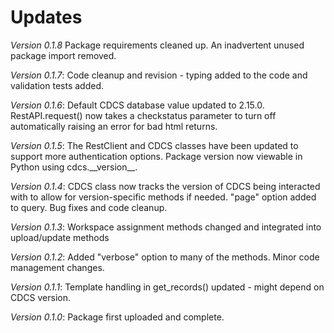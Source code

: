 # Updates

*Version 0.1.8* Package requirements cleaned up. An inadvertent unused package import removed. 

*Version 0.1.7*: Code cleanup and revision - typing added to the code and validation tests added.

*Version 0.1.6*: Default CDCS database value updated to 2.15.0.  RestAPI.request() now takes a checkstatus parameter to turn off automatically raising an error for bad html returns.

*Version 0.1.5*: The RestClient and CDCS classes have been updated to support more authentication options.  Package version now viewable in Python using cdcs.\_\_version\_\_.

*Version 0.1.4*: CDCS class now tracks the version of CDCS being interacted with to allow for version-specific methods if needed.  "page" option added to query.  Bug fixes and code cleanup.

*Version 0.1.3*: Workspace assignment methods changed and integrated into upload/update methods

*Version 0.1.2*: Added "verbose" option to many of the methods.  Minor code management changes.

*Version 0.1.1*: Template handling in get_records() updated - might depend on CDCS version.

*Version 0.1.0*: Package first uploaded and complete.
